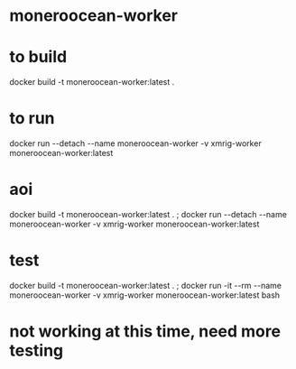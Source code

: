 # moneroocean-worker
 
# to build
docker build -t moneroocean-worker:latest .

# to run
docker run --detach --name moneroocean-worker -v xmrig-worker moneroocean-worker:latest

# aoi
docker build -t moneroocean-worker:latest . ; docker run --detach --name moneroocean-worker -v xmrig-worker moneroocean-worker:latest

# test
docker build -t moneroocean-worker:latest . ; docker run -it --rm --name moneroocean-worker -v xmrig-worker moneroocean-worker:latest bash

# not working at this time, need more testing